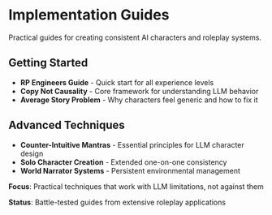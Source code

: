 # Implementation Guides

Practical guides for creating consistent AI characters and roleplay systems.

## Getting Started
- **RP Engineers Guide** - Quick start for all experience levels
- **Copy Not Causality** - Core framework for understanding LLM behavior
- **Average Story Problem** - Why characters feel generic and how to fix it

## Advanced Techniques
- **Counter-Intuitive Mantras** - Essential principles for LLM character design
- **Solo Character Creation** - Extended one-on-one consistency
- **World Narrator Systems** - Persistent environmental management

**Focus**: Practical techniques that work with LLM limitations, not against them

**Status**: Battle-tested guides from extensive roleplay applications
